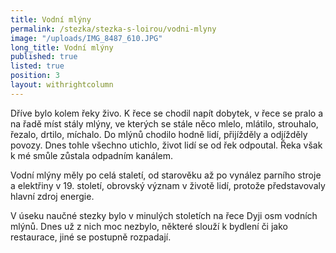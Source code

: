 ```yaml
---
title: Vodní mlýny
permalink: /stezka/stezka-s-loirou/vodni-mlyny
image: "/uploads/IMG_8487_610.JPG"
long_title: Vodní mlýny 
published: true
listed: true
position: 3
layout: withrightcolumn
---
```

Dříve bylo kolem řeky živo. K řece se chodil napít dobytek, v řece se
pralo a na řadě míst stály mlýny, ve kterých se stále něco mlelo,
mlátilo, strouhalo, řezalo, drtilo, míchalo. Do mlýnů chodilo hodně
lidí, přijížděly a odjížděly povozy. Dnes tohle všechno utichlo, život
lidí se od řek odpoutal. Řeka však k mé smůle zůstala odpadním kanálem.

Vodní mlýny měly po celá staletí, od starověku až po vynález parního
stroje a elektřiny v 19. století, obrovský význam v životě lidí, protože
představovaly hlavní zdroj energie.

V úseku naučné stezky bylo v minulých stoletích na řece Dyji osm vodních
mlýnů. Dnes už z nich moc nezbylo, některé slouží k bydlení či jako
restaurace, jiné se postupně rozpadají.

